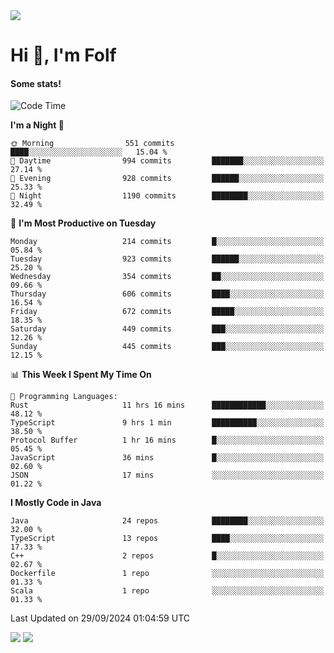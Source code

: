 <img src="https://komarev.com/ghpvc/?username=itsfolf"/>
<h1>Hi 👋, I'm Folf</h1>


#### Some stats!
<!--START_SECTION:waka-->
![Code Time](http://img.shields.io/badge/Code%20Time-2%2C363%20hrs%207%20mins-blue)

**I'm a Night 🦉** 

```text
🌞 Morning                551 commits         ████░░░░░░░░░░░░░░░░░░░░░   15.04 % 
🌆 Daytime                994 commits         ███████░░░░░░░░░░░░░░░░░░   27.14 % 
🌃 Evening                928 commits         ██████░░░░░░░░░░░░░░░░░░░   25.33 % 
🌙 Night                  1190 commits        ████████░░░░░░░░░░░░░░░░░   32.49 % 
```
📅 **I'm Most Productive on Tuesday** 

```text
Monday                   214 commits         █░░░░░░░░░░░░░░░░░░░░░░░░   05.84 % 
Tuesday                  923 commits         ██████░░░░░░░░░░░░░░░░░░░   25.20 % 
Wednesday                354 commits         ██░░░░░░░░░░░░░░░░░░░░░░░   09.66 % 
Thursday                 606 commits         ████░░░░░░░░░░░░░░░░░░░░░   16.54 % 
Friday                   672 commits         █████░░░░░░░░░░░░░░░░░░░░   18.35 % 
Saturday                 449 commits         ███░░░░░░░░░░░░░░░░░░░░░░   12.26 % 
Sunday                   445 commits         ███░░░░░░░░░░░░░░░░░░░░░░   12.15 % 
```


📊 **This Week I Spent My Time On** 

```text
💬 Programming Languages: 
Rust                     11 hrs 16 mins      ████████████░░░░░░░░░░░░░   48.12 % 
TypeScript               9 hrs 1 min         ██████████░░░░░░░░░░░░░░░   38.50 % 
Protocol Buffer          1 hr 16 mins        █░░░░░░░░░░░░░░░░░░░░░░░░   05.45 % 
JavaScript               36 mins             █░░░░░░░░░░░░░░░░░░░░░░░░   02.60 % 
JSON                     17 mins             ░░░░░░░░░░░░░░░░░░░░░░░░░   01.22 % 
```

**I Mostly Code in Java** 

```text
Java                     24 repos            ████████░░░░░░░░░░░░░░░░░   32.00 % 
TypeScript               13 repos            ████░░░░░░░░░░░░░░░░░░░░░   17.33 % 
C++                      2 repos             █░░░░░░░░░░░░░░░░░░░░░░░░   02.67 % 
Dockerfile               1 repo              ░░░░░░░░░░░░░░░░░░░░░░░░░   01.33 % 
Scala                    1 repo              ░░░░░░░░░░░░░░░░░░░░░░░░░   01.33 % 
```




 Last Updated on 29/09/2024 01:04:59 UTC
<!--END_SECTION:waka-->
<a src="https://discord.com/users/1090088995976925305"><img src="https://lanyard-profile-readme.vercel.app/api/1090088995976925305"/></a></td> 
<img src="https://hit.yhype.me/github/profile?user_id=9268058"/>
